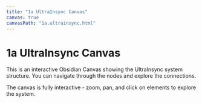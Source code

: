 ```yaml
---
title: "1a UltraInsync Canvas"
canvas: true
canvasPath: "1a.ultrainsync.html"
---
```


# 1a UltraInsync Canvas

This is an interactive Obsidian Canvas showing the UltraInsync system structure. You can navigate through the nodes and explore the connections.

The canvas is fully interactive - zoom, pan, and click on elements to explore the system.